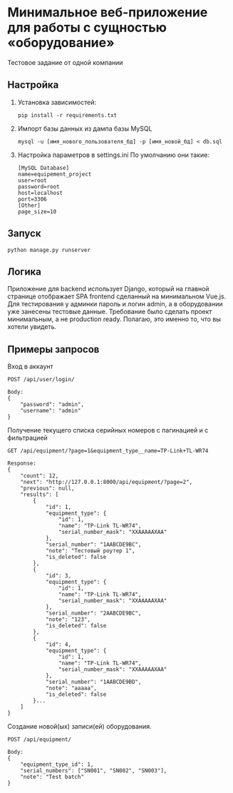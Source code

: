 # Минимальное веб-приложение для работы с сущностью «оборудование»
Тестовое задание от одной компании

## Настройка
1. Установка зависимостей:
    ```
    pip install -r requirements.txt
    ```
2. Импорт базы данных из дампа базы MySQL
    ```
    mysql -u [имя_нового_пользователя_бд] -p [имя_новой_бд] < db.sql
    ```
3. Настройка параметров в settings.ini
    По умолчанию они такие:
    ```
    [MySQL Database]
    name=equipement_project
    user=root
    password=root
    host=localhost
    port=3306
    [Other]
    page_size=10
    ```

## Запуск
   ```
   python manage.py runserver
   ```

## Логика
Приложение для backend использует Django, который на главной странице отображает SPA frontend сделанный на минимальном Vue.js. Для тестирования у админки пароль и логин admin, а в оборудовании уже занесены тестовые данные. Требование было сделать проект минимальным, а не production ready. Полагаю, это именно то, что вы хотели увидеть.

## Примеры запросов
Вход в аккаунт
```
POST /api/user/login/

Body:
{
    "password": "admin",
    "username": "admin"
}
```


Получение текущего списка серийных номеров с пагинацией и с фильтрацией
```
GET /api/equipment/?page=1&equipment_type__name=TP-Link+TL-WR74

Response:
{
    "count": 12,
    "next": "http://127.0.0.1:8000/api/equipment/?page=2",
    "previous": null,
    "results": [
        {
            "id": 1,
            "equipment_type": {
                "id": 1,
                "name": "TP-Link TL-WR74",
                "serial_number_mask": "XXAAAAAXAA"
            },
            "serial_number": "1AABCDE9BC",
            "note": "Тестовый роутер 1",
            "is_deleted": false
        },
        {
            "id": 3,
            "equipment_type": {
                "id": 1,
                "name": "TP-Link TL-WR74",
                "serial_number_mask": "XXAAAAAXAA"
            },
            "serial_number": "2AABCDE9BC",
            "note": "123",
            "is_deleted": false
        },
        {
            "id": 4,
            "equipment_type": {
                "id": 1,
                "name": "TP-Link TL-WR74",
                "serial_number_mask": "XXAAAAAXAA"
            },
            "serial_number": "1AABCDE9BD",
            "note": "aaaaa",
            "is_deleted": false
        }...
    ]
}
```


Создание новой(ых) записи(ей) оборудования.
```
POST /api/equipment/

Body:
{
    "equipment_type_id": 1,
    "serial_numbers": ["SN001", "SN002", "SN003"],
    "note": "Test batch"
}
```
